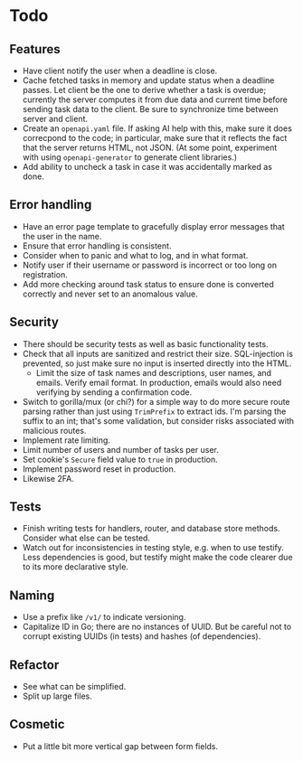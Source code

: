 # Todo

## Features

- Have client notify the user when a deadline is close.
- Cache fetched tasks in memory and update status when a deadline passes. Let client be the one to derive whether a task is overdue; currently the server computes it from due data and current time before sending task data to the client. Be sure to synchronize time between server and client.
- Create an `openapi.yaml` file. If asking AI help with this, make sure it does correcpond to the code; in particular, make sure that it reflects the fact that the server returns HTML, not JSON. (At some point, experiment with using `openapi-generator` to generate client libraries.)
- Add ability to uncheck a task in case it was accidentally marked as done.

## Error handling

- Have an error page template to gracefully display error messages that the user in the name.
- Ensure that error handling is consistent.
- Consider when to panic and what to log, and in what format.
- Notify user if their username or password is incorrect or too long on registration.
- Add more checking around task status to ensure done is converted correctly and never set to an anomalous value.

## Security

- There should be security tests as well as basic functionality tests.
- Check that all inputs are sanitized and restrict their size. SQL-injection is prevented, so just make sure no input is inserted directly into the HTML.
  - Limit the size of task names and descriptions, user names, and emails. Verify email format. In production, emails would also need verifying by sending a confirmation code.
- Switch to gorilla/mux (or chi?) for a simple way to do more secure route parsing rather than just using `TrimPrefix` to extract ids. I'm parsing the suffix to an int; that's some validation, but consider risks associated with malicious routes.
- Implement rate limiting.
- Limit number of users and number of tasks per user.
- Set cookie's `Secure` field value to `true` in production.
- Implement password reset in production.
- Likewise 2FA.

## Tests

- Finish writing tests for handlers, router, and database store methods. Consider what else can be tested.
- Watch out for inconsistencies in testing style, e.g. when to use testify. Less dependencies is good, but testify might make the code clearer due to its more declarative style.

## Naming

- Use a prefix like `/v1/` to indicate versioning.
- Capitalize ID in Go; there are no instances of UUID. But be careful not to corrupt existing UUIDs (in tests) and hashes (of dependencies).

## Refactor

- See what can be simplified.
- Split up large files.

## Cosmetic

- Put a little bit more vertical gap between form fields.
